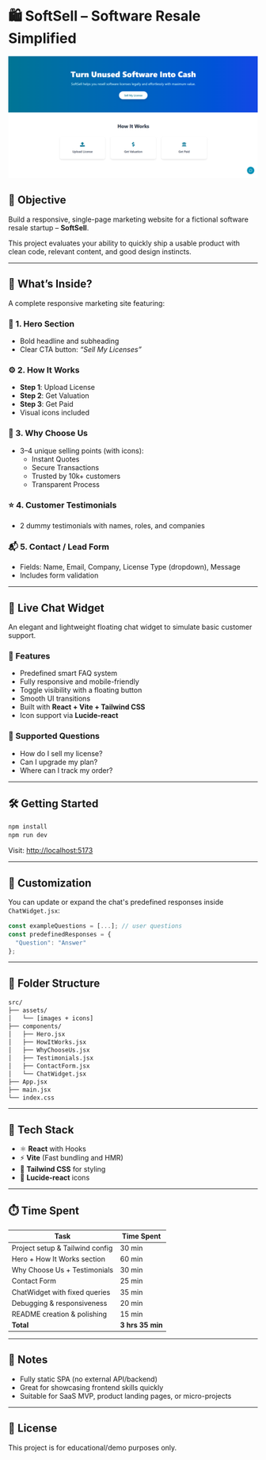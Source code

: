 
# 🛍️ SoftSell – Software Resale Simplified

![SoftSell Screenshot](./src/assets/WebPreview.png)

## 🎯 Objective

Build a responsive, single-page marketing website for a fictional software resale startup – **SoftSell**.

This project evaluates your ability to quickly ship a usable product with clean code, relevant content, and good design instincts.

---

## 🚀 What’s Inside?

A complete responsive marketing site featuring:

### 🪩 1. Hero Section
- Bold headline and subheading
- Clear CTA button: _“Sell My Licenses”_

### ⚙️ 2. How It Works
- **Step 1**: Upload License  
- **Step 2**: Get Valuation  
- **Step 3**: Get Paid  
- Visual icons included

### 💎 3. Why Choose Us
- 3–4 unique selling points (with icons):
  - Instant Quotes
  - Secure Transactions
  - Trusted by 10k+ customers
  - Transparent Process

### ⭐ 4. Customer Testimonials
- 2 dummy testimonials with names, roles, and companies

### 📬 5. Contact / Lead Form
- Fields: Name, Email, Company, License Type (dropdown), Message
- Includes form validation

---

## 💬 Live Chat Widget

An elegant and lightweight floating chat widget to simulate basic customer support.

### 🧠 Features

- Predefined smart FAQ system  
- Fully responsive and mobile-friendly  
- Toggle visibility with a floating button  
- Smooth UI transitions  
- Built with **React + Vite + Tailwind CSS**  
- Icon support via **Lucide-react**

### 💬 Supported Questions

- How do I sell my license?  
- Can I upgrade my plan?  
- Where can I track my order?

---

## 🛠️ Getting Started

```bash
npm install
npm run dev
```

Visit: [http://localhost:5173](http://localhost:5173)

---

## 🔧 Customization

You can update or expand the chat's predefined responses inside `ChatWidget.jsx`:

```js
const exampleQuestions = [...]; // user questions
const predefinedResponses = {
  "Question": "Answer"
};
```

---

## 📁 Folder Structure

```
src/
├── assets/
│   └── [images + icons]
├── components/
│   ├── Hero.jsx
│   ├── HowItWorks.jsx
│   ├── WhyChooseUs.jsx
│   ├── Testimonials.jsx
│   ├── ContactForm.jsx
│   └── ChatWidget.jsx
├── App.jsx
├── main.jsx
└── index.css
```

---

## 🧩 Tech Stack

- ⚛️ **React** with Hooks  
- ⚡ **Vite** (Fast bundling and HMR)  
- 🎨 **Tailwind CSS** for styling  
- 🧠 **Lucide-react** icons  

---

## ⏱️ Time Spent

| Task                             | Time Spent |
|----------------------------------|------------|
| Project setup & Tailwind config | 30 min     |
| Hero + How It Works section     | 60 min     |
| Why Choose Us + Testimonials    | 30 min     |
| Contact Form                    | 25 min     |
| ChatWidget with fixed queries   | 35 min     |
| Debugging & responsiveness      | 20 min     |
| README creation & polishing     | 15 min     |
| **Total**                       | **3 hrs 35 min** |

---

## 📌 Notes

- Fully static SPA (no external API/backend)
- Great for showcasing frontend skills quickly
- Suitable for SaaS MVP, product landing pages, or micro-projects

---

## 🪪 License

This project is for educational/demo purposes only.